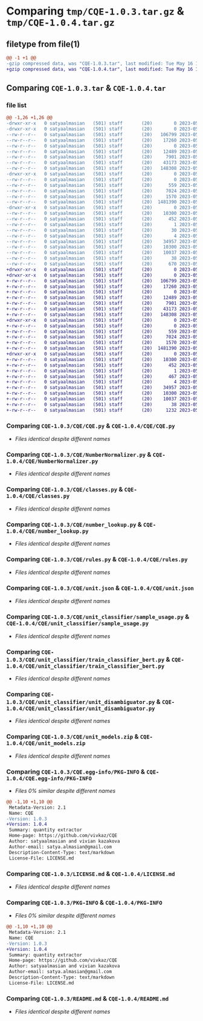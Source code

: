 # Comparing `tmp/CQE-1.0.3.tar.gz` & `tmp/CQE-1.0.4.tar.gz`

## filetype from file(1)

```diff
@@ -1 +1 @@
-gzip compressed data, was "CQE-1.0.3.tar", last modified: Tue May 16 12:08:17 2023, max compression
+gzip compressed data, was "CQE-1.0.4.tar", last modified: Tue May 16 12:50:06 2023, max compression
```

## Comparing `CQE-1.0.3.tar` & `CQE-1.0.4.tar`

### file list

```diff
@@ -1,26 +1,26 @@
-drwxr-xr-x   0 satyaalmasian   (501) staff       (20)        0 2023-05-16 12:08:17.319309 CQE-1.0.3/
-drwxr-xr-x   0 satyaalmasian   (501) staff       (20)        0 2023-05-16 12:08:17.314786 CQE-1.0.3/CQE/
--rw-r--r--   0 satyaalmasian   (501) staff       (20)   106799 2023-05-16 11:51:34.000000 CQE-1.0.3/CQE/CQE.py
--rw-r--r--   0 satyaalmasian   (501) staff       (20)    17260 2023-05-16 11:51:34.000000 CQE-1.0.3/CQE/NumberNormalizer.py
--rw-r--r--   0 satyaalmasian   (501) staff       (20)        0 2023-05-10 11:20:18.000000 CQE-1.0.3/CQE/__init__.py
--rw-r--r--   0 satyaalmasian   (501) staff       (20)    12489 2023-05-15 13:17:03.000000 CQE-1.0.3/CQE/classes.py
--rw-r--r--   0 satyaalmasian   (501) staff       (20)     7901 2023-05-14 12:56:44.000000 CQE-1.0.3/CQE/number_lookup.py
--rw-r--r--   0 satyaalmasian   (501) staff       (20)    43173 2023-05-15 15:19:41.000000 CQE-1.0.3/CQE/rules.py
--rw-r--r--   0 satyaalmasian   (501) staff       (20)   148308 2023-05-10 11:20:18.000000 CQE-1.0.3/CQE/unit.json
-drwxr-xr-x   0 satyaalmasian   (501) staff       (20)        0 2023-05-16 12:08:17.318641 CQE-1.0.3/CQE/unit_classifier/
--rw-r--r--   0 satyaalmasian   (501) staff       (20)        0 2023-05-10 11:20:18.000000 CQE-1.0.3/CQE/unit_classifier/__init__.py
--rw-r--r--   0 satyaalmasian   (501) staff       (20)      559 2023-05-10 11:20:18.000000 CQE-1.0.3/CQE/unit_classifier/sample_usage.py
--rw-r--r--   0 satyaalmasian   (501) staff       (20)     7024 2023-05-11 07:08:00.000000 CQE-1.0.3/CQE/unit_classifier/train_classifier_bert.py
--rw-r--r--   0 satyaalmasian   (501) staff       (20)     1570 2023-05-11 11:07:05.000000 CQE-1.0.3/CQE/unit_classifier/unit_disambiguator.py
--rw-r--r--   0 satyaalmasian   (501) staff       (20)  1481390 2023-05-11 11:08:19.000000 CQE-1.0.3/CQE/unit_models.zip
-drwxr-xr-x   0 satyaalmasian   (501) staff       (20)        0 2023-05-16 12:08:17.317843 CQE-1.0.3/CQE.egg-info/
--rw-r--r--   0 satyaalmasian   (501) staff       (20)    10300 2023-05-16 12:08:17.000000 CQE-1.0.3/CQE.egg-info/PKG-INFO
--rw-r--r--   0 satyaalmasian   (501) staff       (20)      452 2023-05-16 12:08:17.000000 CQE-1.0.3/CQE.egg-info/SOURCES.txt
--rw-r--r--   0 satyaalmasian   (501) staff       (20)        1 2023-05-16 12:08:17.000000 CQE-1.0.3/CQE.egg-info/dependency_links.txt
--rw-r--r--   0 satyaalmasian   (501) staff       (20)       30 2023-05-16 12:08:17.000000 CQE-1.0.3/CQE.egg-info/requires.txt
--rw-r--r--   0 satyaalmasian   (501) staff       (20)        4 2023-05-16 12:08:17.000000 CQE-1.0.3/CQE.egg-info/top_level.txt
--rw-r--r--   0 satyaalmasian   (501) staff       (20)    34957 2023-05-12 10:54:06.000000 CQE-1.0.3/LICENSE.md
--rw-r--r--   0 satyaalmasian   (501) staff       (20)    10300 2023-05-16 12:08:17.319043 CQE-1.0.3/PKG-INFO
--rw-r--r--   0 satyaalmasian   (501) staff       (20)    10037 2023-05-16 11:51:34.000000 CQE-1.0.3/README.md
--rw-r--r--   0 satyaalmasian   (501) staff       (20)       38 2023-05-16 12:08:17.319362 CQE-1.0.3/setup.cfg
--rw-r--r--   0 satyaalmasian   (501) staff       (20)      670 2023-05-16 12:08:16.000000 CQE-1.0.3/setup.py
+drwxr-xr-x   0 satyaalmasian   (501) staff       (20)        0 2023-05-16 12:50:06.705724 CQE-1.0.4/
+drwxr-xr-x   0 satyaalmasian   (501) staff       (20)        0 2023-05-16 12:50:06.701716 CQE-1.0.4/CQE/
+-rw-r--r--   0 satyaalmasian   (501) staff       (20)   106799 2023-05-16 11:51:34.000000 CQE-1.0.4/CQE/CQE.py
+-rw-r--r--   0 satyaalmasian   (501) staff       (20)    17260 2023-05-16 11:51:34.000000 CQE-1.0.4/CQE/NumberNormalizer.py
+-rw-r--r--   0 satyaalmasian   (501) staff       (20)        0 2023-05-10 11:20:18.000000 CQE-1.0.4/CQE/__init__.py
+-rw-r--r--   0 satyaalmasian   (501) staff       (20)    12489 2023-05-15 13:17:03.000000 CQE-1.0.4/CQE/classes.py
+-rw-r--r--   0 satyaalmasian   (501) staff       (20)     7901 2023-05-14 12:56:44.000000 CQE-1.0.4/CQE/number_lookup.py
+-rw-r--r--   0 satyaalmasian   (501) staff       (20)    43173 2023-05-15 15:19:41.000000 CQE-1.0.4/CQE/rules.py
+-rw-r--r--   0 satyaalmasian   (501) staff       (20)   148308 2023-05-10 11:20:18.000000 CQE-1.0.4/CQE/unit.json
+drwxr-xr-x   0 satyaalmasian   (501) staff       (20)        0 2023-05-16 12:50:06.705154 CQE-1.0.4/CQE/unit_classifier/
+-rw-r--r--   0 satyaalmasian   (501) staff       (20)        0 2023-05-10 11:20:18.000000 CQE-1.0.4/CQE/unit_classifier/__init__.py
+-rw-r--r--   0 satyaalmasian   (501) staff       (20)      559 2023-05-10 11:20:18.000000 CQE-1.0.4/CQE/unit_classifier/sample_usage.py
+-rw-r--r--   0 satyaalmasian   (501) staff       (20)     7024 2023-05-11 07:08:00.000000 CQE-1.0.4/CQE/unit_classifier/train_classifier_bert.py
+-rw-r--r--   0 satyaalmasian   (501) staff       (20)     1570 2023-05-11 11:07:05.000000 CQE-1.0.4/CQE/unit_classifier/unit_disambiguator.py
+-rw-r--r--   0 satyaalmasian   (501) staff       (20)  1481390 2023-05-11 11:08:19.000000 CQE-1.0.4/CQE/unit_models.zip
+drwxr-xr-x   0 satyaalmasian   (501) staff       (20)        0 2023-05-16 12:50:06.704330 CQE-1.0.4/CQE.egg-info/
+-rw-r--r--   0 satyaalmasian   (501) staff       (20)    10300 2023-05-16 12:50:06.000000 CQE-1.0.4/CQE.egg-info/PKG-INFO
+-rw-r--r--   0 satyaalmasian   (501) staff       (20)      452 2023-05-16 12:50:06.000000 CQE-1.0.4/CQE.egg-info/SOURCES.txt
+-rw-r--r--   0 satyaalmasian   (501) staff       (20)        1 2023-05-16 12:50:06.000000 CQE-1.0.4/CQE.egg-info/dependency_links.txt
+-rw-r--r--   0 satyaalmasian   (501) staff       (20)      467 2023-05-16 12:50:06.000000 CQE-1.0.4/CQE.egg-info/requires.txt
+-rw-r--r--   0 satyaalmasian   (501) staff       (20)        4 2023-05-16 12:50:06.000000 CQE-1.0.4/CQE.egg-info/top_level.txt
+-rw-r--r--   0 satyaalmasian   (501) staff       (20)    34957 2023-05-12 10:54:06.000000 CQE-1.0.4/LICENSE.md
+-rw-r--r--   0 satyaalmasian   (501) staff       (20)    10300 2023-05-16 12:50:06.705486 CQE-1.0.4/PKG-INFO
+-rw-r--r--   0 satyaalmasian   (501) staff       (20)    10037 2023-05-16 11:51:34.000000 CQE-1.0.4/README.md
+-rw-r--r--   0 satyaalmasian   (501) staff       (20)       38 2023-05-16 12:50:06.705766 CQE-1.0.4/setup.cfg
+-rw-r--r--   0 satyaalmasian   (501) staff       (20)     1232 2023-05-16 12:46:46.000000 CQE-1.0.4/setup.py
```

### Comparing `CQE-1.0.3/CQE/CQE.py` & `CQE-1.0.4/CQE/CQE.py`

 * *Files identical despite different names*

### Comparing `CQE-1.0.3/CQE/NumberNormalizer.py` & `CQE-1.0.4/CQE/NumberNormalizer.py`

 * *Files identical despite different names*

### Comparing `CQE-1.0.3/CQE/classes.py` & `CQE-1.0.4/CQE/classes.py`

 * *Files identical despite different names*

### Comparing `CQE-1.0.3/CQE/number_lookup.py` & `CQE-1.0.4/CQE/number_lookup.py`

 * *Files identical despite different names*

### Comparing `CQE-1.0.3/CQE/rules.py` & `CQE-1.0.4/CQE/rules.py`

 * *Files identical despite different names*

### Comparing `CQE-1.0.3/CQE/unit.json` & `CQE-1.0.4/CQE/unit.json`

 * *Files identical despite different names*

### Comparing `CQE-1.0.3/CQE/unit_classifier/sample_usage.py` & `CQE-1.0.4/CQE/unit_classifier/sample_usage.py`

 * *Files identical despite different names*

### Comparing `CQE-1.0.3/CQE/unit_classifier/train_classifier_bert.py` & `CQE-1.0.4/CQE/unit_classifier/train_classifier_bert.py`

 * *Files identical despite different names*

### Comparing `CQE-1.0.3/CQE/unit_classifier/unit_disambiguator.py` & `CQE-1.0.4/CQE/unit_classifier/unit_disambiguator.py`

 * *Files identical despite different names*

### Comparing `CQE-1.0.3/CQE/unit_models.zip` & `CQE-1.0.4/CQE/unit_models.zip`

 * *Files identical despite different names*

### Comparing `CQE-1.0.3/CQE.egg-info/PKG-INFO` & `CQE-1.0.4/CQE.egg-info/PKG-INFO`

 * *Files 0% similar despite different names*

```diff
@@ -1,10 +1,10 @@
 Metadata-Version: 2.1
 Name: CQE
-Version: 1.0.3
+Version: 1.0.4
 Summary: quantity extractor
 Home-page: https://github.com/vivkaz/CQE
 Author: satyaalmasian and vivian kazakova
 Author-email: satya.almasian@gmail.com
 Description-Content-Type: text/markdown
 License-File: LICENSE.md
```

### Comparing `CQE-1.0.3/LICENSE.md` & `CQE-1.0.4/LICENSE.md`

 * *Files identical despite different names*

### Comparing `CQE-1.0.3/PKG-INFO` & `CQE-1.0.4/PKG-INFO`

 * *Files 0% similar despite different names*

```diff
@@ -1,10 +1,10 @@
 Metadata-Version: 2.1
 Name: CQE
-Version: 1.0.3
+Version: 1.0.4
 Summary: quantity extractor
 Home-page: https://github.com/vivkaz/CQE
 Author: satyaalmasian and vivian kazakova
 Author-email: satya.almasian@gmail.com
 Description-Content-Type: text/markdown
 License-File: LICENSE.md
```

### Comparing `CQE-1.0.3/README.md` & `CQE-1.0.4/README.md`

 * *Files identical despite different names*


